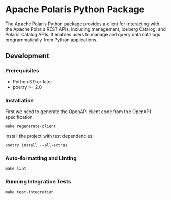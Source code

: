 <!--
  Licensed to the Apache Software Foundation (ASF) under one
  or more contributor license agreements.  See the NOTICE file
  distributed with this work for additional information
  regarding copyright ownership.  The ASF licenses this file
  to you under the Apache License, Version 2.0 (the
  "License"); you may not use this file except in compliance
  with the License.  You may obtain a copy of the License at
 
   http://www.apache.org/licenses/LICENSE-2.0
 
  Unless required by applicable law or agreed to in writing,
  software distributed under the License is distributed on an
  "AS IS" BASIS, WITHOUT WARRANTIES OR CONDITIONS OF ANY
  KIND, either express or implied.  See the License for the
  specific language governing permissions and limitations
  under the License.
-->

# Apache Polaris Python Package
The Apache Polaris Python package provides a client for interacting with the Apache Polaris REST APIs, including management, Iceberg Catalog, and Polaris Catalog APIs. It enables users to manage and query data catalogs programmatically from Python applications.

## Development

### Prerequisites
- Python 3.9 or later
- poetry >= 2.0

### Installation
First we need to generate the OpenAPI client code from the OpenAPI specification. 
```
make regenerate-client
```
Install the project with test dependencies:
```
poetry install --all-extras
```

### Auto-formatting and Linting
```
make lint
```

### Running Integration Tests
```
make test-integration
```